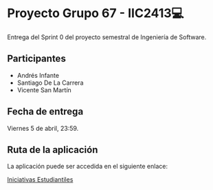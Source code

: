 # Proyecto Grupo 67 - IIC2413💻

Entrega del Sprint 0 del proyecto semestral de Ingeniería de Software.

## Participantes

- Andrés Infante
- Santiago De La Carrera
- Vicente San Martín

## Fecha de entrega

Viernes 5 de abril, 23:59.

## Ruta de la aplicación

La aplicación puede ser accedida en el siguiente enlace:

[Iniciativas Estudiantiles](https://iiee.onrender.com/)
